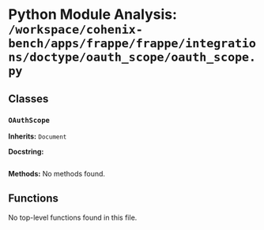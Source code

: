 # Python Module Analysis: `/workspace/cohenix-bench/apps/frappe/frappe/integrations/doctype/oauth_scope/oauth_scope.py`

## Classes

### `OAuthScope`
**Inherits:** `Document`


**Docstring:**
```

```

**Methods:**
No methods found.




## Functions

No top-level functions found in this file.
